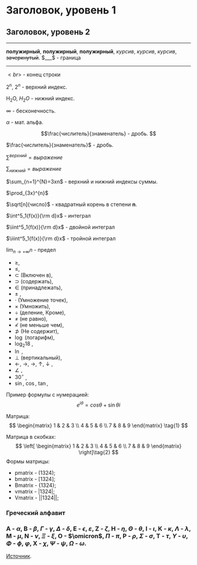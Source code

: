 # Заголовок, уровень 1
## Заголовок, уровень 2
___
**полужирный**, __полужирный__, <b>полужирный</b>, *курсив*, _курсив_, <i>курсив</i>,  ~~зачеркнутый~~. 
$___$ - граница
____
$<br>$ - конец строки

2<sup>n</sup>, $2^n$ - верхний индекс.

H<sub>2</sub>O, $H_2O$ - нижний индекс.

$\infty$ - бесконечность.

$\alpha$ - мат. альфа.

$$\frac{числитель}{знаменатель} - дробь. $$

$\frac{числитель}{знаменатель}$ - дробь.

$\sum ^{верхний} {=выражение}$

$\sum_{нижний}{=выражение}$

$\sum_{n=1}^{N}=3xn$ - верхний и нижний индексы суммы.

$\prod_{3x}^{n}$ 

$\sqrt[n]{число}$ - квадратный корень в степени **n**.

$\int^5_1{f(x)}{\rm d}x$ - интеграл

$\iint^5_1{f(x)}{\rm d}x$ - двойной интеграл

$\iiint^5_1{f(x)}{\rm d}x$ - тройной интеграл

$\lim_{n\rightarrow+\infty} n$ - предел

* $\geq$, 
* $\leq$, 
* $\subset$ (Включен в), 
* $\supset$ (содержать), 
* $\in$ (принадлежать), 
* $\pm$ , 
* $\cdot$ (Умножение точек), 
* $\times$ (Умножить), 
* $\div$ (деление, Кроме), 
* $\not=$ (не равно), 
* $\not<$ (не меньше чем), 
* $\not\supset$ (Не содержит), 
* $\log$ (логарифм),
* $\log_2{18}$ ,
* $\ln$ ,
* $\bot$ (вертикальный),
* $\leftarrow$, $\rightarrow$, $\longrightarrow$, $\uparrow$, $\downarrow$ ,
* $\angle {}$ ,
* $30^\circ$ ,
* $\sin$, $\cos$, $\tan$, 

Пример формулы с нумерацией:
$$e^{i\theta}=cos\theta+\sin\theta i\tag{1}$$

Матрица:
$$
\begin{matrix}
1 & 2 & 3 \\
4 & 5 & 6 \\
7 & 8 & 9 
\end{matrix} \tag{1}
$$

Матрица в скобках:
$$
\left[
\begin{matrix}
1 & 2 & 3 \\
4 & 5 & 6 \\
7 & 8 & 9 
\end{matrix} \right]\tag{2}
$$
Формы матрицы:
* pmatrix - (1324);
* bmatrix - [1324];
* Bmatrix - {1324};
* vmatrix - |1324|;
* Vmatrix - ||1324||;

### Греческий алфавит
### A - $\alpha$, B - $\beta$, $\Gamma$ - $\gamma$, $\Delta$ - $\delta$, E - $\epsilon$,  $\varepsilon$, Z - $\zeta$, H - $\eta$, $\Theta$ - $\theta$, I - $\iota$, K - $\kappa$, $\Lambda$ - $\lambda$, M - $\mu$, N - $\nu$, $\Xi$ - $\xi$, O - $\omicron$, $\Pi$ - $\pi$, P - $\rho$, $\Sigma$ - $\sigma$, T - $\tau$, $\Upsilon$ - $\upsilon$, $\Phi$ - $\phi$, $\varphi$, X - $\chi$, $\Psi$ - $\psi$, $\Omega$ - $\omega$.

[Источник](https://russianblogs.com/article/18521116359/).